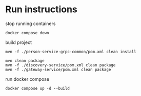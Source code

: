 # Run instructions

stop running containers

```shell
docker compose down
```

build project

```shell
mvn -f ./person-service-grpc-common/pom.xml clean install
```

```shell
mvn clean package
mvn -f ./discovery-service/pom.xml clean package
mvn -f ./gateway-service/pom.xml clean package
```

run docker compose

```shell
docker compose up -d --build
```
